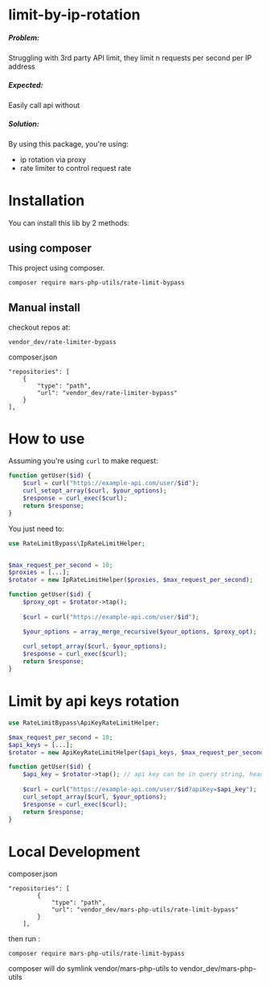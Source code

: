 # limit-by-ip-rotation

##### Problem:
Struggling with 3rd party API limit, they limit n requests per second per IP address


##### Expected:
Easily call api without

##### Solution:
By using this package, you're using:
- ip rotation via proxy 
- rate limiter to control request rate

# Installation
You can install this lib by 2 methods:

## using composer
This project using composer.

```bash
composer require mars-php-utils/rate-limit-bypass
```

## Manual install
checkout repos at:
```
vendor_dev/rate-limiter-bypass
```

composer.json
```
"repositories": [
    {
        "type": "path",
        "url": "vendor_dev/rate-limiter-bypass"
    }
],
```

# How to use

Assuming you're using `curl` to make request:
```php
function getUser($id) {
    $curl = curl("https://example-api.com/user/$id");
    curl_setopt_array($curl, $your_options);
    $response = curl_exec($curl);
    return $response;
}
```

You just need to:
```php
use RateLimitBypass\IpRateLimitHelper;


$max_request_per_second = 10;
$proxies = [...];
$rotator = new IpRateLimitHelper($proxies, $max_request_per_second);

function getUser($id) {
    $proxy_opt = $rotator->tap();
    
    $curl = curl("https://example-api.com/user/$id");

    $your_options = array_merge_recursive($your_options, $proxy_opt);
    
    curl_setopt_array($curl, $your_options);
    $response = curl_exec($curl);
    return $response;
}
```


# Limit by api keys rotation

```php
use RateLimitBypass\ApiKeyRateLimitHelper;

$max_request_per_second = 10;
$api_keys = [...];
$rotator = new ApiKeyRateLimitHelper($api_keys, $max_request_per_second);

function getUser($id) {
    $api_key = $rotator->tap(); // api key can be in query string, headers, path, ... depend on the API endpoint
    
    $curl = curl("https://example-api.com/user/$id?apiKey=$api_key");
    curl_setopt_array($curl, $your_options);
    $response = curl_exec($curl);
    return $response;
}
```


# Local Development

composer.json
```
"repositories": [
        {
            "type": "path",
            "url": "vendor_dev/mars-php-utils/rate-limit-bypass"
        }
    ],
```

then run :
```
composer require mars-php-utils/rate-limit-bypass
```

composer will do symlink vendor/mars-php-utils to vendor_dev/mars-php-utils